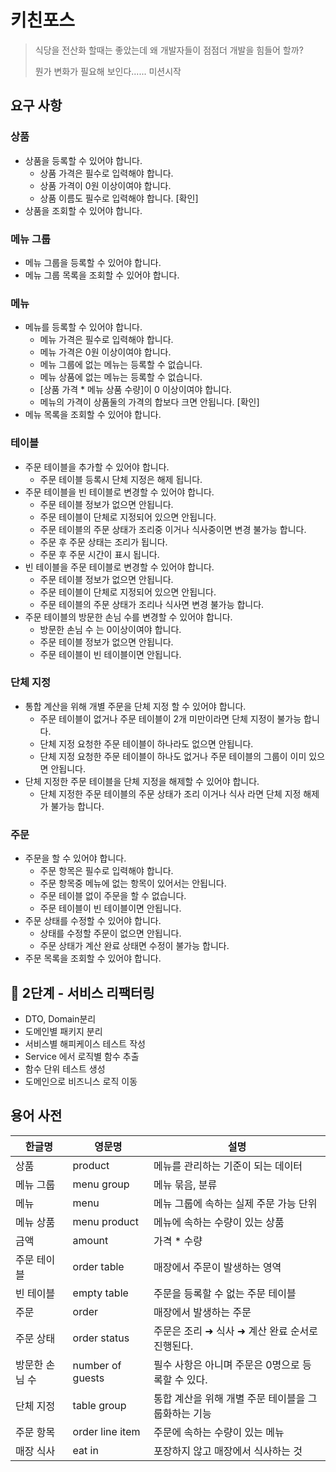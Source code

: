 # 키친포스

> 식당을 전산화 할때는 좋았는데 왜 개발자들이 점점더 개발을 힘들어 할까?
>
> 뭔가 변화가 필요해 보인다...... 미션시작

## 요구 사항

### 상품

* 상품을 등록할 수 있어야 합니다.
  * 상품 가격은 필수로 입력해야 합니다.
  * 상품 가격이 0원 이상이여야 합니다.
  * 상품 이름도 필수로 입력해야 합니다. [확인]
* 상품을 조회할 수 있어야 합니다.

### 메뉴 그룹

* 메뉴 그룹을 등록할 수 있어야 합니다.
* 메뉴 그룹 목록을 조회할 수 있어야 합니다.

### 메뉴

* 메뉴를 등록할 수 있어야 합니다.
  * 메뉴 가격은 필수로 입력해야 합니다.
  * 메뉴 가격은 0원 이상이여야 합니다.
  * 메뉴 그룹에 없는 메뉴는 등록할 수 없습니다.
  * 메뉴 상품에 없는 메뉴는 등록할 수 없습니다.
  * [상품 가격 * 메뉴 상품 수량]이 0 이상이여야 합니다.
  * 메뉴의 가격이 상품둘의 가격의 합보다 크면 안됩니다. [확인]
* 메뉴 목록을 조회할 수 있어야 합니다.

### 테이블

* 주문 테이블을 추가할 수 있어야 합니다.
  * 주문 테이블 등록시 단체 지정은 해제 됩니다.
* 주문 테이블을 빈 테이블로 변경할 수 있어야 합니다.
  * 주문 테이블 정보가 없으면 안됩니다.
  * 주문 테이블이 단체로 지정되어 있으면 안됩니다.
  * 주문 테이블의 주문 상태가 조리중 이거나 식사중이면 변경 불가능 합니다.
  * 주문 후 주문 상태는 조리가 됩니다.
  * 주문 후 주문 시간이 표시 됩니다.
* 빈 테이블을 주문 테이블로 변경할 수 있어야 합니다.
  * 주문 테이블 정보가 없으면 안됩니다.
  * 주문 테이블이 단체로 지정되어 있으면 안됩니다.
  * 주문 테이블의 주문 상태가 조리나 식사면 변경 불가능 합니다.
* 주문 테이블의 방문한 손님 수를 변경할 수 있어야 합니다.
  * 방문한 손님 수 는 0이상이여야 합니다.
  * 주문 테이블 정보가 없으면 안됩니다.
  * 주문 테이블이 빈 테이블이면 안됩니다.

### 단체 지정

* 통합 계산을 위해 개별 주문을 단체 지정 할 수 있어야 합니다.
  * 주문 테이블이 없거나 주문 테이블이 2개 미만이라면 단체 지정이 불가능 합니다.
  * 단체 지정 요청한 주문 테이블이 하나라도 없으면 안됩니다.
  * 단체 지정 요청한 주문 테이블이 하나도 없거나 주문 테이블의 그룹이 이미 있으면 안됩니다.
* 단체 지정한 주문 테이블을 단체 지정을 해제할 수 있어야 합니다.
  * 단체 지정한 주문 테이블의 주문 상태가 조리 이거나 식사 라면 단체 지정 해제가 불가능 합니다.

### 주문

* 주문을 할 수 있어야 합니다.
  * 주문 항목은 필수로 입력해야 합니다.
  * 주문 항목중 메뉴에 없는 항목이 있어서는 안됩니다.
  * 주문 테이블 없이 주문을 할 수 없습니다.
  * 주문 테이블이 빈 테이블이면 안됩니다.
* 주문 상태를 수정할 수 있어야 합니다.
  * 상태를 수정할 주문이 없으면 안됩니다.
  * 주문 상태가 계산 완료 상태면 수정이 불가능 합니다.
* 주문 목록을 조회할 수 있어야 합니다.

## 🚀 2단계 - 서비스 리팩터링

* DTO, Domain분리
* 도메인별 패키지 분리
* 서비스별 해피케이스 테스트 작성
* Service 에서 로직별 함수 추출
* 함수 단위 테스트 생성
* 도메인으로 비즈니스 로직 이동

## 용어 사전


| 한글명         | 영문명           | 설명                                                |
| ---------------- | ------------------ | ----------------------------------------------------- |
| 상품           | product          | 메뉴를 관리하는 기준이 되는 데이터                  |
| 메뉴 그룹      | menu group       | 메뉴 묶음, 분류                                     |
| 메뉴           | menu             | 메뉴 그룹에 속하는 실제 주문 가능 단위              |
| 메뉴 상품      | menu product     | 메뉴에 속하는 수량이 있는 상품                      |
| 금액           | amount           | 가격 * 수량                                         |
| 주문 테이블    | order table      | 매장에서 주문이 발생하는 영역                       |
| 빈 테이블      | empty table      | 주문을 등록할 수 없는 주문 테이블                   |
| 주문           | order            | 매장에서 발생하는 주문                              |
| 주문 상태      | order status     | 주문은 조리 ➜ 식사 ➜ 계산 완료 순서로 진행된다.   |
| 방문한 손님 수 | number of guests | 필수 사항은 아니며 주문은 0명으로 등록할 수 있다.   |
| 단체 지정      | table group      | 통합 계산을 위해 개별 주문 테이블을 그룹화하는 기능 |
| 주문 항목      | order line item  | 주문에 속하는 수량이 있는 메뉴                      |
| 매장 식사      | eat in           | 포장하지 않고 매장에서 식사하는 것                  |

